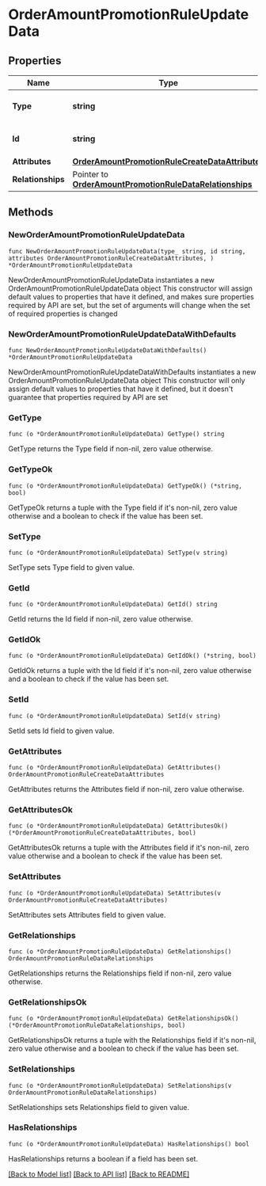 # OrderAmountPromotionRuleUpdateData

## Properties

Name | Type | Description | Notes
------------ | ------------- | ------------- | -------------
**Type** | **string** | The resource&#39;s type | 
**Id** | **string** | The resource&#39;s id | 
**Attributes** | [**OrderAmountPromotionRuleCreateDataAttributes**](OrderAmountPromotionRuleCreateDataAttributes.md) |  | 
**Relationships** | Pointer to [**OrderAmountPromotionRuleDataRelationships**](OrderAmountPromotionRuleDataRelationships.md) |  | [optional] 

## Methods

### NewOrderAmountPromotionRuleUpdateData

`func NewOrderAmountPromotionRuleUpdateData(type_ string, id string, attributes OrderAmountPromotionRuleCreateDataAttributes, ) *OrderAmountPromotionRuleUpdateData`

NewOrderAmountPromotionRuleUpdateData instantiates a new OrderAmountPromotionRuleUpdateData object
This constructor will assign default values to properties that have it defined,
and makes sure properties required by API are set, but the set of arguments
will change when the set of required properties is changed

### NewOrderAmountPromotionRuleUpdateDataWithDefaults

`func NewOrderAmountPromotionRuleUpdateDataWithDefaults() *OrderAmountPromotionRuleUpdateData`

NewOrderAmountPromotionRuleUpdateDataWithDefaults instantiates a new OrderAmountPromotionRuleUpdateData object
This constructor will only assign default values to properties that have it defined,
but it doesn't guarantee that properties required by API are set

### GetType

`func (o *OrderAmountPromotionRuleUpdateData) GetType() string`

GetType returns the Type field if non-nil, zero value otherwise.

### GetTypeOk

`func (o *OrderAmountPromotionRuleUpdateData) GetTypeOk() (*string, bool)`

GetTypeOk returns a tuple with the Type field if it's non-nil, zero value otherwise
and a boolean to check if the value has been set.

### SetType

`func (o *OrderAmountPromotionRuleUpdateData) SetType(v string)`

SetType sets Type field to given value.


### GetId

`func (o *OrderAmountPromotionRuleUpdateData) GetId() string`

GetId returns the Id field if non-nil, zero value otherwise.

### GetIdOk

`func (o *OrderAmountPromotionRuleUpdateData) GetIdOk() (*string, bool)`

GetIdOk returns a tuple with the Id field if it's non-nil, zero value otherwise
and a boolean to check if the value has been set.

### SetId

`func (o *OrderAmountPromotionRuleUpdateData) SetId(v string)`

SetId sets Id field to given value.


### GetAttributes

`func (o *OrderAmountPromotionRuleUpdateData) GetAttributes() OrderAmountPromotionRuleCreateDataAttributes`

GetAttributes returns the Attributes field if non-nil, zero value otherwise.

### GetAttributesOk

`func (o *OrderAmountPromotionRuleUpdateData) GetAttributesOk() (*OrderAmountPromotionRuleCreateDataAttributes, bool)`

GetAttributesOk returns a tuple with the Attributes field if it's non-nil, zero value otherwise
and a boolean to check if the value has been set.

### SetAttributes

`func (o *OrderAmountPromotionRuleUpdateData) SetAttributes(v OrderAmountPromotionRuleCreateDataAttributes)`

SetAttributes sets Attributes field to given value.


### GetRelationships

`func (o *OrderAmountPromotionRuleUpdateData) GetRelationships() OrderAmountPromotionRuleDataRelationships`

GetRelationships returns the Relationships field if non-nil, zero value otherwise.

### GetRelationshipsOk

`func (o *OrderAmountPromotionRuleUpdateData) GetRelationshipsOk() (*OrderAmountPromotionRuleDataRelationships, bool)`

GetRelationshipsOk returns a tuple with the Relationships field if it's non-nil, zero value otherwise
and a boolean to check if the value has been set.

### SetRelationships

`func (o *OrderAmountPromotionRuleUpdateData) SetRelationships(v OrderAmountPromotionRuleDataRelationships)`

SetRelationships sets Relationships field to given value.

### HasRelationships

`func (o *OrderAmountPromotionRuleUpdateData) HasRelationships() bool`

HasRelationships returns a boolean if a field has been set.


[[Back to Model list]](../README.md#documentation-for-models) [[Back to API list]](../README.md#documentation-for-api-endpoints) [[Back to README]](../README.md)



